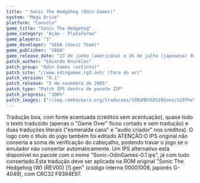 ```yaml
---
title: " Sonic The Hedgehog (Odin Games)"
system: "Mega Drive"
platform: "Console"
game_title: "Sonic The Hedgehog"
game_category: "Ação - Plataforma"
game_players: "1"
game_developer: "SEGA (Sonic Team)"
game_publisher: "SEGA"
game_release_date: "23 de junho (americana) e 26 de julho (japonesa) de 1991"
patch_author: "Eduardo Knuckles"
patch_group: "Odin Games (extinto)"
patch_site: "//www.odingames.rg3.net/ (fora do ar)"
patch_version: "0.1"
patch_release: "5 de novembro de 2005"
patch_type: "Patch IPS dentro de pacote ZIP"
patch_progress: "100%"
patch_images: ["//img.romhackers.org/traducoes/%5BSMD%5D%20Sonic%20The%20Hedgehog%20-%20Odin%20Games%20-%201.png","//img.romhackers.org/traducoes/%5BSMD%5D%20Sonic%20The%20Hedgehog%20-%20Odin%20Games%20-%202.png","//img.romhackers.org/traducoes/%5BSMD%5D%20Sonic%20The%20Hedgehog%20-%20Odin%20Games%20-%203.png"]
---
```

Tradução boa, com fonte acentuada (créditos sem acentuação), quase todo o texto traduzido (apenas o "Game Over" ficou cortado e sem tradução) e duas traduções literais ("esmeralda caos" e "audio criador" nos créditos). O logo com o título do jogo também foi editado.ATENÇÃO:O IPS original não conserta a soma de verificação do cabeçalho, podendo travar o jogo se o emulador não consertar automaticamente. Um IPS alternativo está disponível no pacote com o nome "Sonic-OdinGames-0.1.ips", já com tudo consertado.Esta tradução deve ser aplicada na ROM original "Sonic The Hedgehog (W) (REV00) [!].gen" (código interno 00001009, japonês G-4049), com CRC32 F9394E97.